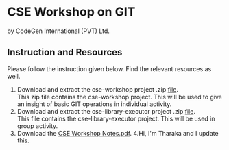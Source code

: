 # CSE Workshop on GIT
by CodeGen International (PVT) Ltd.

## Instruction and Resources
Please follow the instruction given below. Find the relevant resources as well.
1. Download and extract the cse-workshop project .zip [file](https://drive.google.com/file/d/10opvO54y4lwIxHblRmTGnuzNO7srvoNH/view?usp=sharing).
<br/> This zip file contains the cse-workshop project. This will be used to give an insight of basic GIT operations in individual activity. 
2. Download and extract the cse-library-executor project .zip [file](https://drive.google.com/file/d/16LksP4XVCNQ6eGvXhgi-eYKchRi-orfj/view?usp=sharing).
<br/> This file contains the cse-library-executor project. This will be used in group activity.
3. Download the [CSE Workshop Notes.pdf](https://drive.google.com/file/d/1WXEEgOxLBtcZNOQLloDXYlMjbjpV5g8i/view?usp=sharing).
4.Hi, I'm Tharaka and I update this.
